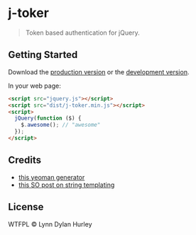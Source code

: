# j-toker

> Token based authentication for jQuery.


## Getting Started

Download the [production version][min] or the [development version][max].

[min]: https://raw.githubusercontent.com/lynndylanhurley/jquery-j-toker/master/dist/jquery.j-toker.min.js
[max]: https://raw.githubusercontent.com/lynndylanhurley/jquery-j-toker/master/dist/jquery.j-toker.js

In your web page:

```html
<script src="jquery.js"></script>
<script src="dist/j-toker.min.js"></script>
<script>
  jQuery(function ($) {
    $.awesome(); // "awesome"
  });
</script>
```

## Credits

* [this yeoman generator](https://github.com/yeoman/generator-jquery)
* [this SO post on string templating](http://stackoverflow.com/questions/14879866/javascript-templating-function-replace-string-and-dont-take-care-of-whitespace)

## License

WTFPL © Lynn Dylan Hurley
